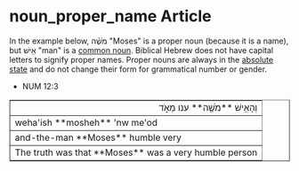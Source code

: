 # noun_proper_name Article

In the example below, מֹשֶׁ֗ה "Moses" is a proper noun (because it is a name), but אִ֖ישׁ "man" is a [common noun](https://git.door43.org/Door43/en-uhg/src/master/content/noun_common/02.md). Biblical Hebrew does not have capital letters to signify proper names. Proper nouns are always in the [absolute state](https://git.door43.org/Door43/en-uhg/src/master/content/state_absolute/02.md) and do not change their form for grammatical number or gender.

* NUM 12:3
<table border="1" class="docutils">
<colgroup>
<col width="100%" />
</colgroup>
<tbody valign="top">
<tr class="row-odd" align="right"><td>וְהָאִ֥ישׁ **מֹשֶׁ֖ה** ענו מְאֹ֑ד</td>
</tr>
<tr class="row-even"><td>weha'ish **mosheh** 'nw me'od</td>
</tr>
<tr class="row-odd"><td>and-the-man **Moses** humble very</td>
</tr>
<tr class="row-even"><td>The truth was that **Moses** was a very humble person</td>
</tr>
</tbody>
</table>

